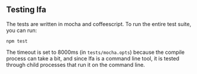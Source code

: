 Testing lfa
-------------

The tests are written in mocha and coffeescript. To run the entire test suite, you can run:

`npm test`

The timeout is set to 8000ms (in `tests/mocha.opts`) because the compile process can take a bit, and since lfa is a command line tool, it is tested through child processes that run it on the command line.
